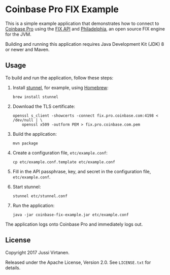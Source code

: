# Coinbase Pro FIX Example

This is a simple example application that demonstrates how to connect to
[Coinbase Pro][] using the [FIX API][] and [Philadelphia][], an open source
FIX engine for the JVM.

  [Coinbase Pro]: https://pro.coinbase.com
  [FIX API]: https://docs.pro.coinbase.com/#fix-api
  [Philadelphia]: https://github.com/paritytrading/philadelphia

Building and running this application requires Java Development Kit (JDK) 8
or newer and Maven.

## Usage

To build and run the application, follow these steps:

1. Install [stunnel][], for example, using [Homebrew][]:

    ```shell
    brew install stunnel
    ```

2. Download the TLS certificate:

    ```shell
    openssl s_client -showcerts -connect fix.pro.coinbase.com:4198 < /dev/null | \
        openssl x509 -outform PEM > fix.pro.coinbase.com.pem
    ```

3. Build the application:

    ```shell
    mvn package
    ```

4. Create a configuration file, `etc/example.conf`:

    ```shell
    cp etc/example.conf.template etc/example.conf
    ```

5. Fill in the API passphrase, key, and secret in the configuration file,
   `etc/example.conf`.

6. Start stunnel:

    ```shell
    stunnel etc/stunnel.conf
    ```

7. Run the application:

    ```shell
    java -jar coinbase-fix-example.jar etc/example.conf
    ```

The application logs onto Coinbase Pro and immediately logs out.

  [stunnel]: https://www.stunnel.org
  [Homebrew]: https://brew.sh

## License

Copyright 2017 Jussi Virtanen.

Released under the Apache License, Version 2.0. See `LICENSE.txt` for details.
